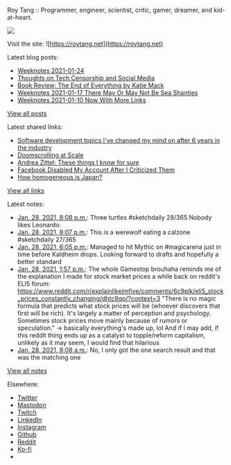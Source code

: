 Roy Tang :: Programmer, engineer, scientist, critic, gamer, dreamer, and kid-at-heart.

![](https://roytang.net/static/img/profile.jpg)

Visit the site: ![https://roytang.net](https://roytang.net)

Latest blog posts:

- [Weeknotes 2021-01-24](https://roytang.net/2021/01/weeknotes-2021-01-24/)
- [Thoughts on Tech Censorship and Social Media](https://roytang.net/2021/01/tech-censorship/)
- [Book Review: The End of Everything by Katie Mack](https://roytang.net/2021/01/end-of-everything/)
- [Weeknotes 2021-01-17 There May Or May Not Be Sea Shanties](https://roytang.net/2021/01/weeknotes-2021-01-17/)
- [Weeknotes 2021-01-10 Now With More Links](https://roytang.net/2021/01/weeknotes-2021-01-10/)

[View all posts](https://roytang.net/blog)

Latest shared links:

- [Software development topics I&#x27;ve changed my mind on after 6 years in the industry](https://roytang.net/2021/01/software-development-topics-ive-changed-my-mind-on-after-6-years-in-the-industry/)
- [Doomscrolling at Scale](https://roytang.net/2021/01/doomscrolling-at-scale/)
- [Andrea Zittel: These things I know for sure](https://roytang.net/2021/01/andrea-zittel-these-things-i-know-for-sure/)
- [Facebook Disabled My Account After I Criticized Them](https://roytang.net/2021/01/facebook-disabled-my-account-after-i-criticized-them/)
- [How homogeneous is Japan?](https://roytang.net/2021/01/how-homogeneous-is-japan/)

[View all links](https://roytang.net/links)

Latest notes:

- [Jan. 28, 2021, 8:08 p.m.](https://roytang.net/2021/01/1354763190983290883/): Three turtles #sketchdaily 28/365 Nobody likes Leonardo.
- [Jan. 28, 2021, 8:07 p.m.](https://roytang.net/2021/01/1354763044119699461/): This is a werewolf eating a calzone #sketchdaily 27/365
- [Jan. 28, 2021, 6:05 p.m.](https://roytang.net/2021/01/1354732266262392832/): Managed to hit Mythic on #magicarena just in time before Kaldheim drops. Looking forward to drafts and hopefully a better standard
- [Jan. 28, 2021, 1:57 p.m.](https://roytang.net/2021/01/1354670019045584899/): The whole Gamestop brouhaha reminds me of the explanation I made for stock market prices a while back on reddit&#x27;s ELI5 forum: https://www.reddit.com/r/explainlikeimfive/comments/6c9plk/eli5_stock_prices_constantly_changing/dhtc9qo/?context=3 &quot;There is no magic formula that predicts what stock prices will be (whoever discovers that first will be rich). It&#x27;s largely a matter of perception and psychology. Sometimes stock prices move mainly because of rumors or speculation.&quot; -&gt; basically everything&#x27;s made up, lol And if I may add, if this reddit thing ends up as a catalyst to topple/reform capitalism, unlikely as it may seem, I would find that hilarious
- [Jan. 28, 2021, 8:08 a.m.](https://roytang.net/2021/01/gkyo689/): No, I only got the one search result and that was the matching one

[View all notes](https://roytang.net/notes)

Elsewhere:

- [Twitter](https://twitter.com/roytang)
- [Mastodon](https://mastodon.technology/@roytang)
- [Twitch](https://twitch.tv/twitchyroy)
- [LinkedIn](https://www.linkedin.com/in/roytang)
- [Instagram](https://instagram.com/roytang0400)
- [Github](https://github.com/roytang)
- [Reddit](https://reddit.com/u/hungryroy)
- [Ko-fi](https://ko-fi.com/roytang)
- [](mailto:hello@roytang.net)